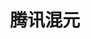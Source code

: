 ---
title: "腾讯混元"
url: "https://hunyuan.tencent.com"
description: "腾讯自研的AI大模型，提供智能对话、文本生成、代码编写、逻辑推理等能力"
category: "AI工具"
tags: ["AI对话", "腾讯", "大模型", "多轮对话"]
icon: "🐧"
---